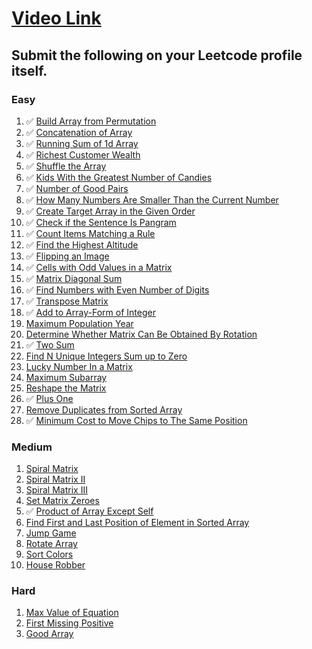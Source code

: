 # [Video Link](https://youtu.be/n60Dn0UsbEk)

## Submit the following on your Leetcode profile itself.

### Easy
1. ✅ [Build Array from Permutation](https://leetcode.com/problems/build-array-from-permutation/)
2. ✅ [Concatenation of Array](https://leetcode.com/problems/concatenation-of-array/)
3. ✅ [Running Sum of 1d Array](https://leetcode.com/problems/running-sum-of-1d-array/)
4. ✅ [Richest Customer Wealth](https://leetcode.com/problems/richest-customer-wealth/)
5. ✅ [Shuffle the Array](https://leetcode.com/problems/shuffle-the-array/)
6. ✅ [Kids With the Greatest Number of Candies](https://leetcode.com/problems/kids-with-the-greatest-number-of-candies/)
7. ✅ [Number of Good Pairs](https://leetcode.com/problems/number-of-good-pairs/)
8. ✅ [How Many Numbers Are Smaller Than the Current Number](https://leetcode.com/problems/how-many-numbers-are-smaller-than-the-current-number/)
9. ✅ [Create Target Array in the Given Order](https://leetcode.com/problems/create-target-array-in-the-given-order/)
10. ✅ [Check if the Sentence Is Pangram](https://leetcode.com/problems/check-if-the-sentence-is-pangram/)
11. ✅ [Count Items Matching a Rule](https://leetcode.com/problems/count-items-matching-a-rule/)
12. ✅ [Find the Highest Altitude](https://leetcode.com/problems/find-the-highest-altitude/)
13. ✅ [Flipping an Image](https://leetcode.com/problems/flipping-an-image/)
14. ✅ [Cells with Odd Values in a Matrix](https://leetcode.com/problems/cells-with-odd-values-in-a-matrix/)
15. ✅ [Matrix Diagonal Sum](https://leetcode.com/problems/matrix-diagonal-sum/)
16. ✅ [Find Numbers with Even Number of Digits](https://leetcode.com/problems/find-numbers-with-even-number-of-digits/)
17. ✅ [Transpose Matrix](https://leetcode.com/problems/transpose-matrix/)
18. ✅ [Add to Array-Form of Integer](https://leetcode.com/problems/add-to-array-form-of-integer/)
19. [Maximum Population Year](https://leetcode.com/problems/maximum-population-year/)
20. [Determine Whether Matrix Can Be Obtained By Rotation](https://leetcode.com/problems/determine-whether-matrix-can-be-obtained-by-rotation/)
21. ✅ [Two Sum](https://leetcode.com/problems/two-sum/)
22. [Find N Unique Integers Sum up to Zero](https://leetcode.com/problems/find-n-unique-integers-sum-up-to-zero/)
23. [Lucky Number In a Matrix](https://leetcode.com/problems/lucky-numbers-in-a-matrix/)
24. [Maximum Subarray](https://leetcode.com/problems/maximum-subarray/)
25. [Reshape the Matrix](https://leetcode.com/problems/reshape-the-matrix/)
26. ✅ [Plus One](https://leetcode.com/problems/plus-one/)
27. [Remove Duplicates from Sorted Array](https://leetcode.com/problems/remove-duplicates-from-sorted-array/)
28. ✅ [Minimum Cost to Move Chips to The Same Position](https://leetcode.com/problems/minimum-cost-to-move-chips-to-the-same-position/)

### Medium
1. [Spiral Matrix](https://leetcode.com/problems/spiral-matrix/)
2. [Spiral Matrix II](https://leetcode.com/problems/spiral-matrix-ii/)
3. [Spiral Matrix III](https://leetcode.com/problems/spiral-matrix-iii/)
4. [Set Matrix Zeroes](https://leetcode.com/problems/set-matrix-zeroes/)
5. ✅ [Product of Array Except Self](https://leetcode.com/problems/product-of-array-except-self/)
6. [Find First and Last Position of Element in Sorted Array](https://leetcode.com/problems/find-first-and-last-position-of-element-in-sorted-array/)
7. [Jump Game](https://leetcode.com/problems/jump-game/)
8. [Rotate Array](https://leetcode.com/problems/rotate-array/)
9. [Sort Colors](https://leetcode.com/problems/sort-colors/)
10. [House Robber](https://leetcode.com/problems/house-robber/)

### Hard
1. [Max Value of Equation](https://leetcode.com/problems/max-value-of-equation/)
2. [First Missing Positive](https://leetcode.com/problems/first-missing-positive/)
3. [Good Array](https://leetcode.com/problems/check-if-it-is-a-good-array/)
